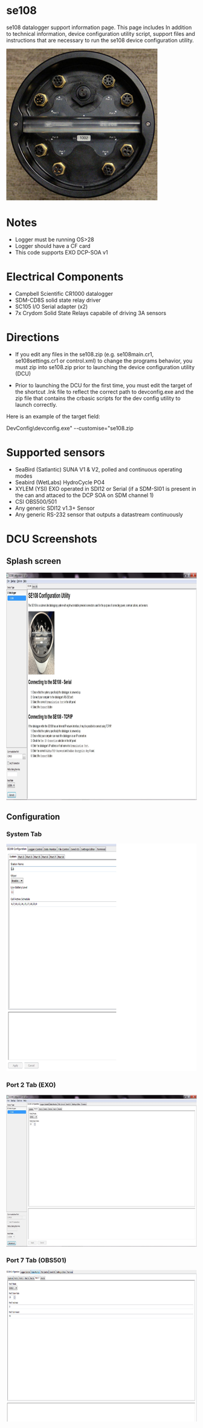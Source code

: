 # se108
se108 datalogger support information page. This page includes In addition to technical information, device configuration utility script, support files and instructions that are necessary to run the se108 device configuration utility.

<img src="https://github.com/OneGneissGuy/CSI-se108/blob/master/images/se108-bh.jpg" width="400" height="400">


# Notes

- Logger must be running OS>28
- Logger should have a CF card
- This code supports EXO DCP-SOA v1

# Electrical Components

- Campbell Scientific CR1000 datalogger
- SDM-CD8S solid state relay driver
- SC105 I/O Serial adapter (x2)
- 7x Crydom Solid State Relays capabile of driving 3A sensors

# Directions

- If you edit any files in the se108.zip (e.g. se108main.cr1, se108settings.cr1 or control.xml) to change the programs behavior, you must zip into se108.zip prior to launching the device configuration utility (DCU)

- Prior to launching the DCU for the first time, you must edit the target of the shortcut .lnk file to reflect the correct path to devconfig.exe and the zip file that contains the crbasic scripts for the dev config utility to launch correctly. 

Here is an example of the target field:

DevConfig\devconfig.exe" --customise="se108.zip

# Supported sensors

- SeaBird (Satlantic) SUNA V1 & V2, polled and continuous operating modes
- Seabird (WetLabs) HydroCycle PO4
- XYLEM (YSI) EXO operated in SDI12 or Serial (if a SDM-SI01 is present in the can and attaced to the DCP SOA on SDM channel 1) 
- CSI OBS500/501
- Any generic SDI12 v1.3+ Sensor
- Any generic RS-232 sensor that outputs a datastream continuously 


# DCU Screenshots
## Splash screen

<img src="https://github.com/OneGneissGuy/CSI-se108/blob/master/images/se108-config-splash.jpg" width="900" height="600">

## Configuration
### System Tab

<img src="https://github.com/OneGneissGuy/CSI-se108/blob/master/images/se108-config.png" width="800" height="600">

### Port 2 Tab (EXO)

<img src="https://github.com/OneGneissGuy/CSI-se108/blob/master/images/se108-config-port2-exo2.jpg" width="800" height="400">

### Port 7 Tab (OBS501)

<img src="https://github.com/OneGneissGuy/CSI-se108/blob/master/images/se108-config-port7.png" width="800" height="400">
